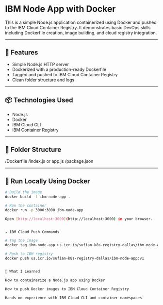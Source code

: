 # IBM Node App with Docker

This is a simple Node.js application containerized using Docker and pushed to the IBM Cloud Container Registry. It demonstrates basic DevOps skills including Dockerfile creation, image building, and cloud registry integration.

---

## 🚀 Features

- Simple Node.js HTTP server
- Dockerized with a production-ready Dockerfile
- Tagged and pushed to IBM Cloud Container Registry
- Clean folder structure and logs

---

## 📦 Technologies Used

- Node.js
- Docker
- IBM Cloud CLI
- IBM Container Registry

---

## 📁 Folder Structure

/Dockerfile
/index.js or app.js
/package.json



---

## 🐳 Run Locally Using Docker

```bash
# Build the image
docker build -t ibm-node-app .

# Run the container
docker run -p 3000:3000 ibm-node-app

Open [http://localhost:3000](http://localhost:3000) in your browser.


☁️ IBM Cloud Push Commands

# Tag the image
docker tag ibm-node-app us.icr.io/sufian-k8s-registry-dallas/ibm-node-app:v1

# Push to IBM registry
docker push us.icr.io/sufian-k8s-registry-dallas/ibm-node-app:v1


🧠 What I Learned

How to containerize a Node.js app using Docker

How to push Docker images to IBM Cloud Container Registry

Hands-on experience with IBM Cloud CLI and container namespaces


